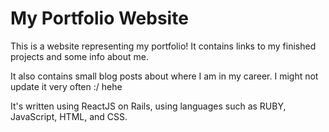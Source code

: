# My Portfolio Website

This is a website representing my portfolio! It contains links to my finished projects and some info about me.

It also contains small blog posts about where I am in my career. I might not update it very often :/ hehe

It's written using ReactJS on Rails, using languages such as RUBY, JavaScript, HTML, and CSS.
